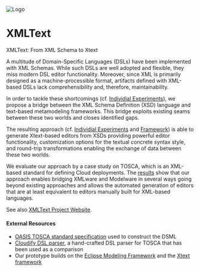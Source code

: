 ![Logo](http://xmltext.big.tuwien.ac.at/XMLTextLogo.svg)
# XMLText
XMLText: From XML Schema to Xtext

A multitude of Domain-Specific Languages (DSLs) have been implemented with XML Schemas.
While such DSLs are well adopted and flexible, they miss modern DSL editor functionality.
Moreover, since XML is primarily designed as a machine-processible format, artifacts defined with XML-based DSLs lack comprehensibility and, therefore, maintainability.

In order to tackle these shortcomings (cf. [Individial Experiments](https://github.com/patrickneubauer/XMLText/tree/master/INDIVIDUAL%20EXPERIMENTS)), we propose a bridge between the XML Schema Definition (XSD) language and text-based metamodeling frameworks. This bridge exploits existing seams between these two worlds and closes identified gaps.

The resulting approach (cf. [Individial Experiments](https://github.com/patrickneubauer/XMLText/tree/master/INDIVIDUAL%20EXPERIMENTS) and [Framework](https://github.com/patrickneubauer/XMLText/tree/master/FRAMEWORK/XsdToXtextFramework)) is able to generate Xtext-based editors from XSDs providing powerful editor functionality, customization options for the textual concrete syntax style, and round-trip transformations enabling the exchange of data between these two worlds.

We evaluate our approach by a case study on TOSCA, which is an XML-based standard for defining Cloud deployments.
The [results](https://github.com/patrickneubauer/XMLText/tree/master/TOSCA) show that our approach enables bridging XMLware and Modelware in several ways going beyond existing approaches and allows the automated generation of editors that are at least equivalent to editors manually built for XML-based languages.

See also [XMLText Project Website](http://xmltext.big.tuwien.ac.at).

#### External Resources

* [OASIS TOSCA standard specification](http://docs.oasis-open.org/tosca/TOSCA/v1.0/os/TOSCA-v1.0-os.html) used to construct the DSML
* [Cloudify DSL parser](https://github.com/cloudify-cosmo/cloudify-dsl-parser/blob/b9495371723e9c59a90f76b52886f36653c88f9a/dsl_parser/parser.py), a hand-crafted DSL parser for TOSCA that has been used as a comparison
* Our prototype builds on the [Eclipse Modeling Framework](https://eclipse.org/modeling/emf/) and the [Xtext framework](https://eclipse.org/Xtext/) 